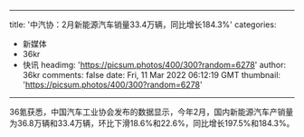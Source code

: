 
---
title: '中汽协：2月新能源汽车销量33.4万辆，同比增长184.3%'
categories: 
 - 新媒体
 - 36kr
 - 快讯
headimg: 'https://picsum.photos/400/300?random=6278'
author: 36kr
comments: false
date: Fri, 11 Mar 2022 06:12:19 GMT
thumbnail: 'https://picsum.photos/400/300?random=6278'
---

<div>   
36氪获悉，中国汽车工业协会发布的数据显示，今年2月，国内新能源汽车产销量为36.8万辆和33.4万辆，环比下滑18.6%和22.6%，同比增长197.5%和184.3%。  
</div>
            
